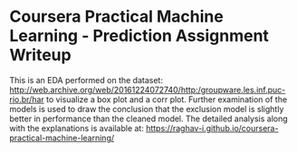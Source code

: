 # Coursera Practical Machine Learning - Prediction Assignment Writeup

This is an EDA performed on the dataset: http://web.archive.org/web/20161224072740/http:/groupware.les.inf.puc-rio.br/har to visualize a box plot and a corr plot.
Further examination of the models is used to draw the conclusion that the exclusion model is slightly better in performance than the cleaned model.
The detailed analysis along with the explanations is available at: https://raghav-i.github.io/coursera-practical-machine-learning/

